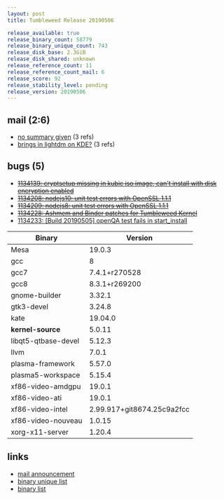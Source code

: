 ```yaml
---
layout: post
title: Tumbleweed Release 20190506

release_available: true
release_binary_count: 58779
release_binary_unique_count: 743
release_disk_base: 2.3GiB
release_disk_shared: unknown
release_reference_count: 11
release_reference_count_mail: 6
release_score: 92
release_stability_level: pending
release_version: 20190506
---
```


## mail (2:6)

- [no summary given](https://lists.opensuse.org/opensuse-factory/2019-05/msg00081.html) (3 refs)
- [brings in lightdm on KDE?](https://lists.opensuse.org/opensuse-factory/2019-05/msg00085.html) (3 refs)

## bugs (5)

<!--more-->

- ~~[1134139: cryptsetup missing in kubic iso image, can't install with disk encryption enabled](https://bugzilla.opensuse.org/show_bug.cgi?id=1134139)~~
- ~~[1134208: nodejs10: unit test errors with OpenSSL 1.1.1](https://bugzilla.opensuse.org/show_bug.cgi?id=1134208)~~
- ~~[1134209: nodejs8: unit test errors with OpenSSL 1.1.1](https://bugzilla.opensuse.org/show_bug.cgi?id=1134209)~~
- ~~[1134228: Ashmem and Binder patches for Tumbleweed Kernel](https://bugzilla.opensuse.org/show_bug.cgi?id=1134228)~~
- [1134233: \[Build 20190505\] openQA test fails in start_install](https://bugzilla.opensuse.org/show_bug.cgi?id=1134233)

Binary | Version
--- | ---
Mesa | 19.0.3
gcc | 8
gcc7 | 7.4.1+r270528
gcc8 | 8.3.1+r269200
gnome-builder | 3.32.1
gtk3-devel | 3.24.8
kate | 19.04.0
**kernel-source** | 5.0.11
libqt5-qtbase-devel | 5.12.3
llvm | 7.0.1
plasma-framework | 5.57.0
plasma5-workspace | 5.15.4
xf86-video-amdgpu | 19.0.1
xf86-video-ati | 19.0.1
xf86-video-intel | 2.99.917+git8674.25c9a2fcc
xf86-video-nouveau | 1.0.15
xorg-x11-server | 1.20.4

## links

- [mail announcement](https://lists.opensuse.org/opensuse-factory/2019-05/msg00078.html)
- [binary unique list](http://download.opensuse.org/history/20190506/rpm.unique.list)
- [binary list](http://download.opensuse.org/history/20190506/rpm.list)
